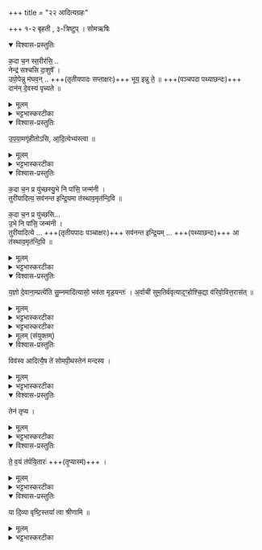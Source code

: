 +++
title = "२२ आदित्यग्रहः"

+++
१-२ बृहती , ३-त्रिष्टुप् । सोमऋषिः
<details open><summary>विश्वास-प्रस्तुतिः</summary>

क॒दा च॒न स्त॒रीर॑सि॒ ..   
नेन्द्र॑ सश्चसि दा॒शुषे᳚ ।  
उपो॒पेन्नु म॑घव॒न् ..      +++(तृतीयपादः सप्ताक्षरः)+++
भूय॒ इन्नु ते॒ ॥  +++(पञ्चपदा पथ्याछन्दः)+++   
दान॑न् दे॒वस्य॑ पृच्यते ॥
</details>

<details><summary>मूलम्</summary>

क॒दा च॒न स्त॒रीर॑सि॒ ..   
नेन्द्र॑ सश्चसि दा॒शुषे᳚ ।  
उपो॒पेन्नु म॑घव॒न् ..      +++(तृतीयपादः सप्ताक्षरः)+++
भूय॒ इन्नु ते॒ ॥  +++(पञ्चपदा पथ्याछन्दः)+++   
दान॑न् दे॒वस्य॑ पृच्यते ॥
</details>

<details><summary>भट्टभास्करटीका</summary>

1तृतीयसवने आदित्यं गृह्णाति - कदा चन स्तरीरसीति पथ्यया पञ्चपदया । यथोक्तं - 'पथ्या पञ्चभिरष्टाक्षरैः' इति । इयं तु शङ्कुमतीनाम पथ्या, यथोक्तं - 'एकस्मिन् पञ्चके छन्दश्शङ्कुमती' इति । पथ्या बृहती वा जागततृतीयपादत्वात् ।  

हे इन्द्र न कदाचिदपि त्वं स्तरीरसि धनानां छादकोसि । 'अवितॄस्तृतन्त्रिम्य ईः' इतीप्रत्ययः । किमनाच्छादनमात्रमेव? नेत्याह - सश्चसि दाशुषे, सश्चतिर्गतिकमा, दाशुषे हवींषि दत्तवते सश्चसि दित्सया । 'क्रियाग्रहणं कर्तव्यम्' इति संप्रदानत्वम् । दातुमिति वा पदाध्याहारः । दाशुषे दातुं सश्चसि धनानि दातुं दाशुषस्सकाशं त्वमेव सश्चसि । किमुच्यते सकृद्ददासीति - हे मघवन् तव देवस्य देवनादिगुणयुक्तस्य दानं भूयोप्युपपृच्यते उपगृह्यते पुनः पुनरपि समुपपाद्यते । न सकृद्दत्तमिति स्मर्यते, किन्तु पुनः पुनर्दीयत एवेति । पृची सम्पर्के ।

अत्र भूय इन्नुत इति चतुर्थः पादः । 'प्रसमुपोदः पादपूरणे' इत्युपशब्दस्य द्विर्वचनम् । 'अनुदातं च' इति द्वितीयो निहन्यते । इच्छब्दोवधारणार्थः उपपृच्यत एव । नुशब्दः प्रसिद्धौ; नन्वेवं खलु सर्वदा क्रियते । नु इति पुराणवचनो वा, पुराणोयं तव स्वभावः । द्वितीय इच्छब्दोप्यर्थः, भूयोपि । द्वियीयो नुशब्दो हेतौ, यस्मादेवं तस्मान्न कदा चन स्तरीरसीति । तस्मादेवंप्रभावस्त्वमस्मानप्यनुगृहाणेत्याशिषा समाप्यते ॥
</details>

<details open><summary>विश्वास-प्रस्तुतिः</summary>

उ॒प॒या॒मगृ॑हीतोऽसि, आ॒दि॒त्येभ्य॑स्त्वा ॥
</details>

<details><summary>मूलम्</summary>

उ॒प॒या॒मगृ॑हीतोऽसि, आ॒दि॒त्येभ्य॑स्त्वा ॥
</details>

<details><summary>भट्टभास्करटीका</summary>

इमामनुद्रुत्योपयामगृहीतोस्यादित्येभ्यस्त्वेति गृह्णाति । 'अदितिः पुत्राकामा इत्यादि ब्राह्मणम्  ॥

-  [उदित आदित्येन्तर्यामं गृह्णाति अतिधारया पवमानस्य राज्ञः - उपयामगृहीतोसि ॥ उपयम्यन्ते स्वात्मन्येव नियम्यन्ते भूतजातान्यस्मिन् अभिन्नेधिकरणे इत्युपयामः पृथ्वी । 'इयं वा उपयामः' इति ब्राह्मणम् । 'हलश्च' इति घञ्, थाथादिस्वरेणान्तोदात्तत्वम् । तेन गृहीतस्त्वमसि ; कोन्यस्त्वां गृहीतुं क्षम इति भावः ; पृथिव्यापो गृहीष्यामीतिवत् । 'तृतीया कर्मणि' इति पूर्वपदप्रकृतिस्वरत्वम् । यद्वा - उपयामार्थं पृथिव्यर्थं गृहीतोसीति ; हे सोम ।   
ननु 'स्वाहा त्वा सुभवस्सूर्याय' इति मन्त्रवर्णनात् सूर्यदेवत्यः कथं पृथिवीदेवत्यः स्यात् ? नैतद्देवताभिधानं ; पृथिवीवासिनां प्रजानां यागद्वारेण स्थित्यर्थं गृहीतोसीति स्तूयते । यद्वा - पृथिव्यपि देवतैवास्य 'उपयामगृहीतोसीत्याहादितिदेवत्यास्तेन' इति, अदितिः पृथ्वी । 'चतुर्थी' इति योगविभागात्समासः । 'क्ते च' इति पूर्वपदप्रकृतिस्वरत्वम् । 'इयं वा उपयामस्तस्मादिमां प्रजा अनु प्रजायन्ते' इति ब्राह्मणम् ॥ ]
</details>

<details open><summary>विश्वास-प्रस्तुतिः</summary>

क॒दा च॒न प्र यु॑च्छस्यु॒भे नि पा॑सि॒ जन्म॑नी ।  
तुरी॑यादित्य॒ सव॑नन्त इन्द्रि॒यमा त॑स्थाव॒मृत॑न्दि॒वि ॥

क॒दा च॒न प्र यु॑च्छसि...    
उ॒भे नि पा॑सि॒ जन्म॑नी ।  
तुरी॑यादित्ये ...     +++(तृतीयपादः पञ्चाक्षरः)+++
सव॑नन्त इन्द्रि॒यम् ...    +++(पथ्याछन्दः)+++
आ त॑स्थाव॒मृत॑न्दि॒वि ॥
</details>

<details><summary>मूलम्</summary>

क॒दा च॒न प्र यु॑च्छस्यु॒भे नि पा॑सि॒ जन्म॑नी ।  
तुरी॑यादित्य॒ सव॑नन्त इन्द्रि॒यमा त॑स्थाव॒मृत॑न्दि॒वि ॥

क॒दा च॒न प्र यु॑च्छसि...    
उ॒भे नि पा॑सि॒ जन्म॑नी ।  
तुरी॑यादित्ये ...     +++(तृतीयपादः पञ्चाक्षरः)+++
सव॑नन्त इन्द्रि॒यम् ...    +++(पथ्याछन्दः)+++
आ त॑स्थाव॒मृत॑न्दि॒वि ॥
</details>

<details><summary>भट्टभास्करटीका</summary>

2शृतातंक्येन श्रीणाति - कदा चन प्र युच्छसीति पथ्ययैव पूर्वोक्तया । अत्र तु तृतीयपादः पञ्चाक्षरः । आदित्यग्रह एवात्रामन्त्र्यते । हे ग्रह कदाचिदपि प्रयुच्छसि न युच्छसि । युच्छप्रमादे । कस्यां चिदप्यवस्थायां स्वकार्यं प्रति प्रमादं न करोषीत्यर्थः । यागसाधनमेव स्वकार्यमस्य । अत्र धात्वर्थस्य निवृत्तिं प्रशब्द आचष्टे, यथा प्रस्मरणं प्रस्थानं प्रपूरणमिति । यद्वा - किंशब्दोत्र गम्यमानार्थो न प्रयुज्युते । किं कदाचित्त्वं प्रयुछसि प्रमाद्यसि, न खत्वेतत्सम्भाव्यते सर्वदावहितत्वादित्यर्थः ।

तदेवावधानं दर्शयितुमाह - उभे खलु जन्मनी वर्तमानभविष्यल्लक्षणे निपासि नियमेन रक्षसि, ऐहिकादामुष्मिकाच्चानर्थाद्यजमानं रक्षसीत्यर्थः ।

अधुनादित्यग्रहमेव चतुर्थसवनत्वेन रूपयन्नामन्त्रयते - हे आदित्य । 'दित्यदित्यादित्यपत्युत्तरपदाण्ण्यः' । आदित्यग्रहतुरीय चतुर्थ चतुर्थसवनात्मन् । आदित्यग्रहमेव चतुर्थं सवनं रूपयित्वा स्तौति । तृतीयसवनात्प्रागेवेदं चतुर्थं सवनं सम्पद्यते, यदिदं तव ग्रहणमिति ।

अस्य च सवनस्य सवनान्तरेभ्यो विशिष्टतामाह - ते तव खल्विदं सवनमिन्द्रियं इन्द्रजूष्टम् । 'इन्द्रियमिन्द्रलिङ्गम्' इत्यादिना निपात्यते । इन्द्रप्रीतिकरमित्यर्थः ।  
पुनश्च सवनं विशिनष्टि - दिवि आदित्ये द्युलोके वा अमृतत्वेनातस्थौ आस्थितम् । नास्मिन् मृतं मरणमस्य वा नास्तीत्यमृतम् अमरणहेतुरित्यर्थः । 'नञो जरमरमित्रमृताः' इत्युत्तरपदाद्युदात्तत्वम् । यद्वा - दिवि हविर्धाने आतस्थौ, इदं सवनं हविर्धान एव समाप्यत इत्यर्थः । 'द्यौर्हविर्धानम्' इति च मन्त्रवर्णः । 'ऊडिदम्' इत्यादिना दिवो विभक्तिरुदात्ता । यद्वा - 'तस्यै चत्वार आदित्या अजायन्त' इति तुरीयादित्योस्त्येव, स एवात्रामन्त्र्यते ॥  

   - मन्त्रः  +++(अत्र मूले मन्त्रोल्लेखः न दृश्यते)+++
  - उ॒प॒या॒मगृ॑हीतोऽस्यादित्येभ्यस्त्वा जुष्टं गृह्णामि ।

इमामनुद्रुत्योपयामगृहीतोस्यादित्येभ्यस्त्वा जुष्टं गृह्णामीति श्रीणाति । उपयामगृहीतोसीत्यस्य पूर्वत्राम्नातस्य उत्तरयानया ऋचा सम्बन्धः । 'पशवो वा एते यदादित्य ऊर्ग्दधि' इत्यादि ब्राह्मणम्  ॥
</details>

<details open><summary>विश्वास-प्रस्तुतिः</summary>

य॒ज्ञो दे॒वाना॒म्प्रत्ये॑ति सु॒म्नमादि॑त्यासो॒ भव॑ता मृड॒यन्तः॑ ।
अ॒र्वाची॑ सुम॒तिर्व॑वृत्याद॒ꣳ॒होश्चि॒द्या व॑रिवो॒वित्त॒रास॑त् ॥  
</details>

<details><summary>मूलम्</summary>

य॒ज्ञो दे॒वाना॒म्प्रत्ये॑ति सु॒म्नमादि॑त्यासो॒ भव॑ता मृड॒यन्तः॑ ।
अ॒र्वाची॑ सुम॒तिर्व॑वृत्याद॒ꣳ॒होश्चि॒द्या व॑रिवो॒वित्त॒रास॑त् ॥  
</details>

<details><summary>भट्टभास्करटीका</summary>

3पुनरपि तस्मिन्नेव सोमं गृह्णाति - यज्ञो देवानामिति चतुष्पदया त्रिष्टुभा । 'तिसृभिर् ऋग्भिर्गृह्णाति' इति ब्राह्मणम् ॥ अयं यज्ञोस्मदीयं धनं देवानां सुम्नं सुखं प्रति एति एतु प्राप्नोतु सुखं सम्पादयतु । यद्वा - अयं देवानां यज्ञः अस्माकं सुखं प्रत्येतु प्रत्याययतु ।  
किञ्च - हे आदित्यासः आदित्याः अस्मान्मृडयन्तस्सुखयन्तो भवत । असुन्, आमन्त्रितस्याविद्यमानत्वात्तिङन्तं न निहन्यते । 'छन्दस्युभयथा' इति शतुरार्धधातुकत्वे 'अदुपदेशात्' इति लसार्वधातुकानुदात्तत्वाभावः ।  

किञ्च - वः यष्माकं या सुमतिः शोभनात्मिकानुग्रहपरा मतिः सार्वाची अस्मदभिमुखी आववृत्यात् आवर्तताम् । वृतेर्व्यत्ययेन परस्मैपदम्, लिङि यासुट्, 'बहुलं छन्दसि' इति शप्  श्लुः । अर्वागञ्चतीत्यर्वाची, ऋत्विगादिना क्विन्, 'अञ्चतेश्चोपसङ्ख्यानम्' इति ङीप्, 'मन्क्तिन्व्याख्यान' इत्यादिना सुमतिशब्दस्योत्तरपदान्तोदात्तत्वम् ।  

पुनरपि सुमतिर्विशेष्यते - या युष्माकं सुमतिः अंहोः हननशीलस्य दुरात्मनः चित् स्ववच्छेत्री । छिदेः कर्तरि क्विप्, आदिवर्णव्यत्ययः । हन्तीत्यंहुः, हन्तेरौणादिक उप्रत्ययः । आद्यो हकारोन्तेवतिष्ठते, नकारस्यानुस्वारः । यद्वा - अहि गतौ, स एव प्रत्ययः । गत्यर्थाश्च बुद्ध्यर्थाः । पुरुषस्य या चित् चेतिः । चेततेः क्विप् । ज्ञाता हि मतिस्सुमतिर्भवतीति भावः । व्युत्पत्तिद्वयेपि चिच्छब्दस्यानुदात्तत्वं मृग्यम् ।  

अथ ब्रूमः - चिदिति निपातः चादित्वादनुदात्तः, अवधाराणे वर्तते, इवार्थे वा । अंहोरेव ज्ञातुरिव वा या मतिः सा आवर्ततामिति । वरिवोवित्तरा च या मतिरसत् भवेत् । अस्तेर्लेङन्तस्य अडागमः । सा आवर्ततामिति । वरिवो धनं, तस्य वेदयित्री लम्भयित्री वरिवोवित् । विन्दतेर्ण्यन्तात्क्विपि, 'बहुलं संज्ञाछन्दसोः' इति णिलुक्, ततोतिशायने तरप्प्रत्ययः । ज्ञातुरेव हि मतिर्वरिवोवित्तरा भवति । तस्माद्या ईदृशी मतिर्भवति सा सुमतिरस्मानावर्ततामिति ॥

- [ उ॒प॒या॒मगृ॑हीतोऽस्यादि॒त्येभ्य॑स्त्वा ॥ ]  +++(अत्र मन्त्रेण भाव्यम् । मूले मन्त्रोल्लेखः न दृश्यते । विवेचनीयम्)+++
</details>

<details><summary>भट्टभास्करटीका</summary>

इमामनुद्रुत्योपयामगृहीतोस्यादित्येभ्यस्त्वेति गृह्णाति ॥
</details>



<details><summary>मूलम् (संयुक्तम्)</summary>

विव॑स्व आदित्यै॒ष ते॑ सोमपी॒थस्तेन॑ मन्दस्व॒ तेन॑ तृप्य तृ॒प्यास्म॑ ते व॒यं त॑र्पयि॒तारो॒ या दि॒व्या वृष्टि॒स्तया᳚ त्वा श्रीणामि ॥
</details>

<details open><summary>विश्वास-प्रस्तुतिः</summary>

विव॑स्व आदित्यै॒ष ते॑ सोमपी॒थस्तेन॑ मन्दस्व ।
</details>

<details><summary>मूलम्</summary>

विव॑स्व आदित्यै॒ष ते॑ सोमपी॒थस्तेन॑ मन्दस्व ।
</details>

<details><summary>भट्टभास्करटीका</summary>

4एनमुपांशुसवनेन श्रीणाति - विवस्व इति ॥
हे विवस्व ,  विव इति धननाम, तद्वान्विवस्वान् 'ततो विवस्वानादित्योजायत' इति य उच्यते । रश्मिलक्षणैर्धनैस्तद्वान् । 'मतुवृसोः' इति रुत्वम् । आदित्य अदितेः पुत्र । 'नामन्त्रिते समानाधिकरणे' इति पूर्वस्याविद्यमानत्वनिषेधाद्द्वितीयं निहन्यते । एष ते तव सोमपीथः सोमपानम् । 'पातॄतुदिवचि' इत्यादिना थक्प्रत्ययः । तेनानेन मन्दस्व मादयस्व तव भ्रातृन् । 'तस्यै चत्वार आदित्या अजायन्त' इति चत्वार 'आदित्या बभूवुः, तेषां चैको विवस्वान्, य इहामन्त्र्यते । 'योतो जायाता अस्माकं स एकोसत्' इत्यदितिं प्रथमजा आदित्याः प्रार्थयांचक्रिरे । तस्मान्मन्दस्वेति मादयस्वेति व्याख्यायते । मदिस्तुतिमोदमदस्वप्नगतिषु ।
</details>

<details open><summary>विश्वास-प्रस्तुतिः</summary>

तेन॑ तृप्य ।
</details>

<details><summary>मूलम्</summary>

तेन॑ तृप्य ।
</details>

<details><summary>भट्टभास्करटीका</summary>

तेन सोमपीथेन त्वमपि तृप्य तृप्तो भव ।
</details>

<details open><summary>विश्वास-प्रस्तुतिः</summary>

ते॒  व॒यं त॑र्पयि॒तारः॑   +++(तृ॒प्यास्म॑)+++ ।  
</details>

<details><summary>मूलम्</summary>

ते॒  व॒यं त॑र्पयि॒तारः॑   +++(तृ॒प्यास्म॑)+++ ।  
</details>

<details><summary>भट्टभास्करटीका</summary>

ते तव तर्पयितारो वयमपि तृप्यास्म तृप्ता भूयास्म । आशिषि लिङ्, तिङः परत्वान्न निहिन्यते ।
</details>

<details open><summary>विश्वास-प्रस्तुतिः</summary>

या दि॒व्या वृष्टि॒स्तया᳚ त्वा श्रीणामि ॥
</details>

<details><summary>मूलम्</summary>

या दि॒व्या वृष्टि॒स्तया᳚ त्वा श्रीणामि ॥
</details>

<details><summary>भट्टभास्करटीका</summary>

किञ्च - या दिव्या वृष्टिः । दिवमर्हतीति 'छन्दसि च' इति यत्प्रत्ययः ।  
ननु 'मन्त्रे वृष' इति क्तिन उदात्तत्वेन भवितव्यम् । भाव्यं भावे क्तिनः, इह तु करणे क्तिन् । तया हे सोम त्वां श्रीणामि मिश्रयामि । ननूपांशुसवनेन श्रीणातीत्युक्तं तत्कथं वृष्ट्या श्रीयत इति । नैष दोषः, 'वृष्टिकामस्य श्रीणीयात्' इति श्रयणस्व वृष्टिहेतुत्वादभेदोपचारः, वृष्टिहेतुनोपांशुसवनेन श्रीणामीति यावत् । 'यदि ताजक्प्रस्कन्देत्' इत्यादि ब्राह्मणम्  ॥

इति चतुर्थे द्वाविंशः ॥  
</details>
